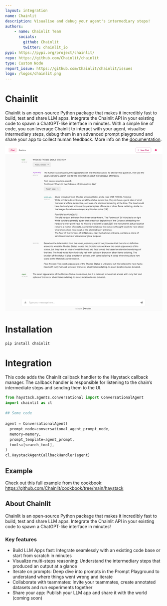 ```yaml
---
layout: integration
name: Chainlit
description: Visualise and debug your agent's intermediary steps!
authors:
    - name: Chainlit Team
      socials:
        github: Chainlit
        twitter: chainlit_io
pypi: https://pypi.org/project/chainlit/
repo: https://github.com/Chainlit/chainlit
type: Custom Node
report_issue: https://github.com/Chainlit/chainlit/issues
logo: /logos/chainlit.png
---
```


# Chainlit

Chainlit is an open-source Python package that makes it incredibly fast to build, test and share LLM apps. Integrate the Chainlit API in your existing code to spawn a ChatGPT-like interface in minutes. With a simple line of code, you can leverage Chainlit to interact with your agent, visualise intermediary steps, debug them in an advanced prompt playground and share your app to collect human feedback. More info on the [documentation](https://docs.chainlit.io/).

![Screenshot](../images/chainlit-haystack.png)

# Installation

```
pip install chainlit
```

# Integration

This code adds the Chainlit callback handler to the Haystack callback manager. The callback handler is responsible for listening to the chain’s intermediate steps and sending them to the UI.

```python
from haystack.agents.conversational import ConversationalAgent
import chainlit as cl

## Some code

agent = ConversationalAgent(
  prompt_node=conversational_agent_prompt_node,
  memory=memory,
  prompt_template=agent_prompt,
  tools=[search_tool],
)
cl.HaystackAgentCallbackHandler(agent)
```


## Example
Check out this full example from the cookbook: https://github.com/Chainlit/cookbook/tree/main/haystack

## About Chainlit
Chainlit is an open-source Python package that makes it incredibly fast to build, test and share LLM apps. Integrate the Chainlit API in your existing code to spawn a ChatGPT-like interface in minutes!

### Key features
- Build LLM Apps fast: Integrate seamlessly with an existing code base or start from scratch in minutes
- Visualize multi-steps reasoning: Understand the intermediary steps that produced an output at a glance
- Iterate on prompts: Deep dive into prompts in the Prompt Playground to understand where things went wrong and iterate
- Collaborate with teammates: Invite your teammates, create annotated datasets and run experiments together
- Share your app: Publish your LLM app and share it with the world (coming soon)
